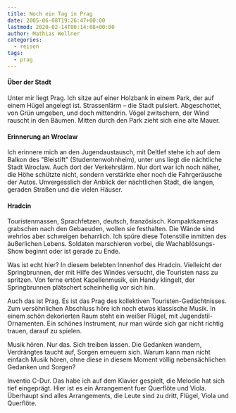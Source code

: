 ```yaml
---
title: Noch ein Tag in Prag
date: 2005-06-08T19:26:47+00:00
lastmod: 2020-02-14T00:14:08+00:00
author: Mathias Wellner
categories:
  - reisen
tags:
  - prag
---
```

#### Über der Stadt

Unter mir liegt Prag. Ich sitze auf einer Holzbank in einem Park, der auf einem Hügel angelegt ist. Strassenlärm &#8211; die Stadt pulsiert. Abgeschottet, von Grün umgeben, und doch mittendrin. Vögel zwitschern, der Wind rauscht in den Bäumen. Mitten durch den Park zieht sich eine alte Mauer.
  
#### Erinnerung an Wroclaw

Ich erinnere mich an den Jugendaustausch, mit Deltlef stehe ich auf dem Balkon des "Bleistift" (Studentenwohnheim), unter uns liegt die nächtliche Stadt Wroclaw. Auch dort der Verkehrslärm. Nur dort war ich noch näher, die Höhe schützte nicht, sondern verstärkte eher noch die Fahrgeräusche der Autos. Unvergesslich der Anblick der nächtlichen Stadt, die langen, geraden Straßen und die vielen Häuser.

#### Hradcin

Touristenmassen, Sprachfetzen, deutsch, französisch. Kompaktkameras grabschen nach den Gebaeuden, wollen sie festhalten. Die Wände sind wehrlos aber schweigen beharrlich. Ich spüre diese Totenstille inmitten des äußerlichen Lebens. Soldaten marschieren vorbei, die Wachablösungs-Show beginnt oder ist gerade zu Ende. 

Was ist echt hier? In diesem belebten Innenhof des Hradcin. Vielleicht der Springbrunnen, der mit Hilfe des Windes versucht, die Touristen nass zu spritzen. Von ferne ertönt Kapellenmusik, ein Handy klingelt, der Springbrunnen plätschert scheinheilig vor sich hin.

Auch das ist Prag. Es ist das Prag des kollektiven Touristen-Gedächtnisses. Zum versöhnlichen Abschluss höre ich noch etwas klassische Musik. In einem schön dekorierten Raum steht ein weißer Flügel, mit Jugendstil-Ornamenten. Ein schönes Instrument, nur man würde sich gar nicht richtig trauen, darauf zu spielen. 

Musik hören. Nur das. Sich treiben lassen. Die Gedanken wandern, Verdrängtes taucht auf, Sorgen erneuern sich. Warum kann man nicht einfach Musik hören, ohne diese in diesem Moment völlig nebensächlichen Gedanken und Sorgen? 

Inventio C-Dur. Das habe ich auf dem Klavier gespielt, die Melodie hat sich tief eingeprägt. Hier ist es ein Arrangement fuer Querflöte und Viola. Überhaupt sind alles Arrangements, die Leute sind zu dritt, Flügel, Viola und Querflöte.
